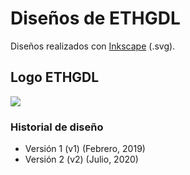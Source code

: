 # Diseños de ETHGDL

Diseños realizados con [Inkscape](https://inkscape.org/) (.svg).

## Logo ETHGDL

![](https://raw.githubusercontent.com/ethgdl/design/master/logo/v2/eth-gdl-website-1.png)

### Historial de diseño

- Versión 1 (v1) (Febrero, 2019)
- Versión 2 (v2) (Julio, 2020)